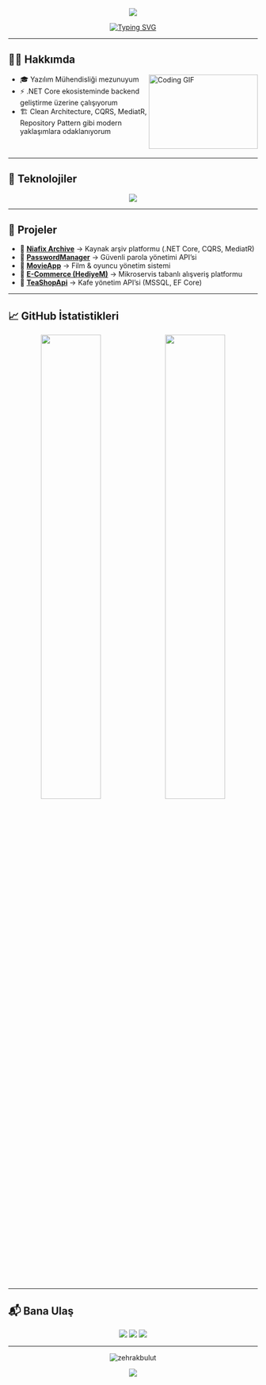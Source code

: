 <div align="center">
  <img src="https://capsule-render.vercel.app/api?type=waving&color=0:5433FF,50:20BDFF,100:A5FECB&height=200&section=header&text=Zehra%20Akbulut&fontSize=50&fontAlignY=35&animation=twinkling&fontColor=ffffff&desc=.NET%20Backend%20Developer&descAlignY=60&descSize=20" />
  
  <a href="#"><img src="https://readme-typing-svg.herokuapp.com?font=Fira+Code&size=22&pause=1000&color=20BDFF&center=true&vCenter=true&width=600&lines=Backend+.NET+Developer;Clean+Architecture+%7C+CQRS+%7C+MediatR;Continuous+Learning+%26+Building" alt="Typing SVG" /></a>
</div>

---

## 👩‍💻 Hakkımda

<img align="right" height="150" width="220" src="https://media.giphy.com/media/L8K62iTDkzGX6/giphy.gif" alt="Coding GIF">

- 🎓 Yazılım Mühendisliği mezunuyum
- ⚡ .NET Core ekosisteminde backend geliştirme üzerine çalışıyorum  
- 🏗 Clean Architecture, CQRS, MediatR, Repository Pattern gibi modern yaklaşımlara odaklanıyorum  

<br clear="both"/>

---

## 🔧 Teknolojiler

<div align="center">
  <img src="https://skillicons.dev/icons?i=cs,dotnet,postgres,mongodb,html,css,bootstrap,github,git,docker,postman,vscode,visualstudio&theme=light" />
</div>

---

## 📂 Projeler

- 📌 [**Niafix Archive**](https://archive.niafix.com/) → Kaynak arşiv platformu (.NET Core, CQRS, MediatR)  
- 📌 [**PasswordManager**](https://github.com/zehrakbulut/PasswordManager) → Güvenli parola yönetimi API’si  
- 📌 [**MovieApp**](https://github.com/zehrakbulut/MovieApp) → Film & oyuncu yönetim sistemi  
- 📌 [**E-Commerce (HediyeM)**](https://github.com/zehrakbulut/ECommerce) → Mikroservis tabanlı alışveriş platformu  
- 📌 [**TeaShopApi**](https://github.com/zehrakbulut/TeaShopApi) → Kafe yönetim API’si (MSSQL, EF Core)  

---

## 📈 GitHub İstatistikleri

<div align="center">
  <img width="49%" src="https://github-readme-stats-sigma-five.vercel.app/api?username=zehrakbulut&show_icons=true&theme=tokyonight&hide_border=true&count_private=true" />
  <img width="49%" src="https://github-readme-streak-stats.herokuapp.com?user=zehrakbulut&theme=tokyonight&hide_border=true" />
  </div>

---

## 📬 Bana Ulaş

<div align="center">
  <a href="https://www.linkedin.com/in/zehrakbulut"><img src="https://img.shields.io/badge/LinkedIn-0077B5?style=for-the-badge&logo=linkedin&logoColor=white" /></a>
  <a href="mailto:zehrakbuult23@gmail.com"><img src="https://img.shields.io/badge/Email-D14836?style=for-the-badge&logo=gmail&logoColor=white" /></a>
  <a href="https://github.com/zehrakbulut"><img src="https://img.shields.io/badge/GitHub-000000?style=for-the-badge&logo=github&logoColor=white" /></a>
</div>

---

<p align="center"> 
  <img src="https://komarev.com/ghpvc/?username=zehrakbulut&label=Profile%20Views&color=0e75b6&style=flat" alt="zehrakbulut" /> 
</p>


<div align="center">
  <img src="https://capsule-render.vercel.app/api?type=waving&color=0:5433FF,50:20BDFF,100:A5FECB&height=120&section=footer" />
</div>
